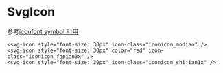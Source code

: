 # SvgIcon
参考[iconfont symbol 引用](https://www.iconfont.cn/help/detail?spm=a313x.7781069.1998910419.d8cf4382a&helptype=code)

```vue
<svg-icon style="font-size: 30px" icon-class="iconicon_modiao" />
<svg-icon style="font-size: 30px" color="red" icon-class="iconicon_fapiao3x" />
<svg-icon style="font-size: 30px" icon-class="iconicon_shijian1x" />
```

<svg-icon style="font-size: 30px" icon-class="iconicon_modiao" />
<svg-icon style="font-size: 30px" color="#50B487" icon-class="iconicon_fapiao3x" />
<svg-icon style="font-size: 30px" icon-class="iconicon_shijian1x" />